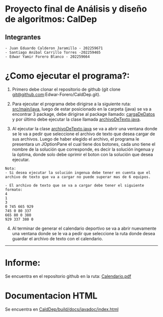 # Proyecto final de Análisis y diseño de algoritmos: CalDep

## Integrantes
```
- Juan Eduardo Calderon Jaramillo - 202259671
- Santiago Anibal Carrillo Torres -202259465
- Edwar Yamir Forero Blanco - 202259664
```
# ¿Como ejecutar el programa?:
1. Primero debe clonar el repositorio de github (git clone git@github.com:Edwar-Forero/CaldDep.git).


2. Para ejecutar el programa debe dirigirse a la siguiente ruta: [src/main/java](src/main/java), luego de 
estar posicionado en la carpeta (java) se va a encontrar 3 package, debe dirigirse al package 
llamado: [cargaDeDatos](src/main/java/cargaDeDatos) y por último debe ejecutar la clase llamada [archivoDeTexto.java](src/main/java/cargaDeDatos/archivoDeTexto.java).


3. Al ejecutar la clase [archivoDeTexto.java](src/main/java/cargaDeDatos/archivoDeTexto.java) se va a abrir una ventana donde se le va a pedir que
seleccione el archivo de texto que desea cargar de sus archivos. Luego de haber elegido el archivo, el programa le presentara un JOptionPane
el cual tiene dos botones, cada uno tiene el nombre de la solución que corresponde, es decir la solución ingenua y la óptima, donde solo debe
oprimir el boton con la solución que desea ejecutar.
```
Nota:
- Si desea ejecutar la solución ingenua debe tener en cuenta que el archivo de texto que va a cargar no puede superar mas de 6 equipos.

- El archivo de texto que se va a cargar debe tener el siguiente formato:
4
1
3
0 745 665 929
745 0 80 337
665 80 0 380
929 337 380 0
```


4. Al terminar de generar el calendario deportivo se va a abrir nuevamente una ventana donde se
le va a pedir que seleccione la ruta donde desea guardar el archivo de texto con el calendario.


***

# Informe:
Se encuentra en el repositorio github en la ruta: [Calendario.pdf](Calendario.pdf)

# Documentacion HTML
Se encuentra en [CaldDep/build/docs/javadoc/index.html](build/docs/javadoc/index.html)

